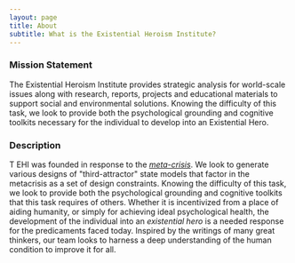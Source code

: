 ```yaml
---
layout: page
title: About
subtitle: What is the Existential Heroism Institute?
---
```

### Mission Statement
The Existential Heroism Institute provides strategic analysis for world-scale issues along with research, reports, projects and educational materials to support social and environmental solutions. Knowing the difficulty of this task, we look to provide both the psychological grounding and cognitive toolkits necessary for the individual to develop into an Existential Hero.

### Description
T EHI was founded in response to the [*meta-crisis*](https://metacrisis.org/META-CRISIS/00.+%F0%9F%91%8B+About/Start+Here). We look to generate various designs of "third-attractor" state models that factor in the metacrisis as a set of design constraints. Knowing the difficulty of this task, we look to provide both the psychological grounding and cognitive toolkits that this task requires of others. Whether it is incentivized from a place of aiding humanity, or simply for achieving ideal psychological health, the development of the individual into an *existential hero* is a needed response for the predicaments faced today. Inspired by the writings of many great thinkers, our team looks to harness a deep understanding of the human condition to improve it for all.




